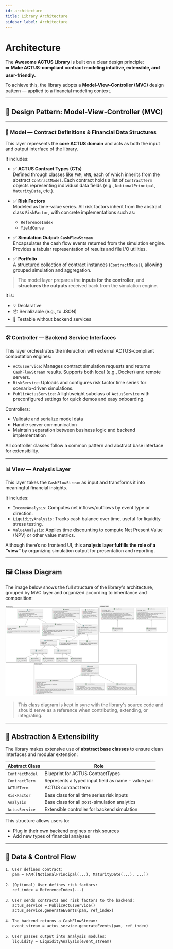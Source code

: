 ```yaml
---
id: architecture
title: Library Architecture
sidebar_label: Architecture
---
```


# Architecture

The **Awesome ACTUS Library** is built on a clear design principle:  
➡️ **Make ACTUS-compliant contract modeling intuitive, extensible, and user-friendly.**

To achieve this, the library adopts a **Model-View-Controller (MVC)** design pattern — applied to a financial modeling context.

---

## 🧠 Design Pattern: Model-View-Controller (MVC)

---

### 🧩 Model — Contract Definitions & Financial Data Structures

This layer represents the **core ACTUS domain** and acts as both the input and output interface of the library.

It includes:

- ✅ **ACTUS Contract Types (CTs)**  
  Defined through classes like `PAM`, `ANN`, each of which inherits from the abstract `ContractModel`. Each contract holds a list of `ContractTerm` objects representing individual data fields (e.g., `NotionalPrincipal`, `MaturityDate`, etc.).

- ✅ **Risk Factors**  
  Modeled as time-value series. All risk factors inherit from the abstract class `RiskFactor`, with concrete implementations such as:
  - `ReferenceIndex`
  - `YieldCurve`

- ✅ **Simulation Output: `CashFlowStream`**  
  Encapsulates the cash flow events returned from the simulation engine. Provides a tabular representation of results and file I/O utilities.

- ✅ **Portfolio**  
  A structured collection of contract instances (`ContractModel`), allowing grouped simulation and aggregation.

> The model layer prepares the **inputs for the controller**, and **structures the outputs** received back from the simulation engine.

It is:
- 💡 Declarative
- 📦 Serializable (e.g., to JSON)
- 🧪 Testable without backend services

---

### 🛠️ Controller — Backend Service Interfaces

This layer orchestrates the interaction with external ACTUS-compliant computation engines:

- `ActusService`: Manages contract simulation requests and returns `CashFlowStream` results. Supports both local (e.g., Docker) and remote servers.
- `RiskService`: Uploads and configures risk factor time series for scenario-driven simulations.
- `PublicActusService`: A lightweight subclass of `ActusService` with preconfigured settings for quick demos and easy onboarding.

Controllers:
- Validate and serialize model data
- Handle server communication
- Maintain separation between business logic and backend implementation

All controller classes follow a common pattern and abstract base interface for extensibility.

---

### 📊 View — Analysis Layer

This layer takes the `CashFlowStream` as input and transforms it into meaningful financial insights.

It includes:

- `IncomeAnalysis`: Computes net inflows/outflows by event type or direction.
- `LiquidityAnalysis`: Tracks cash balance over time, useful for liquidity stress testing.
- `ValueAnalysis`: Applies time discounting to compute Net Present Value (NPV) or other value metrics.

Although there’s no frontend UI, this **analysis layer fulfills the role of a “view”** by organizing simulation output for presentation and reporting.

---

## 🖼️ Class Diagram

The image below shows the full structure of the library's architecture, grouped by MVC layer and organized according to inheritance and composition:

![Class Diagram](../images/MVC.png)

> This class diagram is kept in sync with the library's source code and should serve as a reference when contributing, extending, or integrating.

---

## 🔌 Abstraction & Extensibility

The library makes extensive use of **abstract base classes** to ensure clean interfaces and modular extension:

| Abstract Class     | Role                                         |
|--------------------|----------------------------------------------|
| `ContractModel`    | Blueprint for ACTUS ContractTypes                      |
| `ContractTerm`     | Represents a typed input field as name - value pair    |
| `ACTUSTerm`        | ACTUS contract term                          |
| `RiskFactor`       | Base class for all time series risk inputs   |
| `Analysis`         | Base class for all post-simulation analytics |
| `ActusService`     | Extensible controller for backend simulation |

This structure allows users to:

- Plug in their own backend engines or risk sources
- Add new types of financial analyses

---

## 🔁 Data & Control Flow

```text
1. User defines contract:
   pam = PAM([NotionalPrincipal(...), MaturityDate(...), ...])

2. (Optional) User defines risk factors:
   ref_index = ReferenceIndex(...)

3. User sends contracts and risk factors to the backend:
   actus_service = PublicActusService()
   actus_service.generateEvents(pam, ref_index)

4. The backend returns a CashFlowStream:
   event_stream = actus_service.generateEvents(pam, ref_index)

5. User passes output into analysis modules:
   liquidity = LiquidityAnalysis(event_stream)
